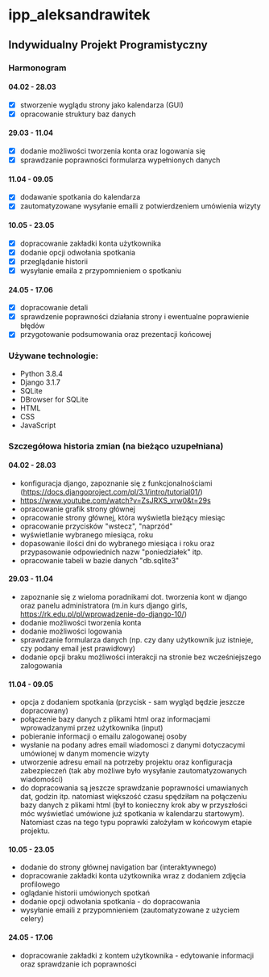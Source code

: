 # ipp_aleksandrawitek
## Indywidualny Projekt Programistyczny

### Harmonogram

#### 04.02 - 28.03

- [x] stworzenie wyglądu strony jako kalendarza (GUI) <br />
- [x] opracowanie struktury baz danych

#### 29.03 - 11.04

- [x] dodanie możliwości tworzenia konta oraz logowania się <br />
- [x] sprawdzanie poprawności formularza wypełnionych danych 

#### 11.04 - 09.05 

- [x] dodawanie spotkania do kalendarza <br />
- [x] zautomatyzowane wysyłanie emaili z potwierdzeniem umówienia wizyty

#### 10.05 - 23.05 

- [x] dopracowanie zakładki konta użytkownika <br />
- [x] dodanie opcji odwołania spotkania <br />
- [x] przeglądanie historii <br />
- [x] wysyłanie emaila z przypomnieniem o spotkaniu

#### 24.05 - 17.06

- [x] dopracowanie detali <br />
- [x] sprawdzenie poprawności działania strony i ewentualne poprawienie błędów <br />
- [x] przygotowanie podsumowania oraz prezentacji końcowej

### Używane technologie:

- Python 3.8.4
- Django 3.1.7
- SQLite
- DBrowser for SQLite
- HTML
- CSS
- JavaScript

### Szczegółowa historia zmian (na bieżąco uzupełniana)


#### 04.02 - 28.03
- konfiguracja django, zapoznanie się z funkcjonalnościami (https://docs.djangoproject.com/pl/3.1/intro/tutorial01/)
- https://www.youtube.com/watch?v=ZsJRXS_vrw0&t=29s
- opracowanie grafik strony głównej
- opracowanie strony głównej, która wyświetla bieżący miesiąc
- opracowanie przycisków "wstecz", "naprzód"
- wyświetlanie wybranego miesiąca, roku
- dopasowanie ilości dni do wybranego miesiąca i roku oraz przypasowanie odpowiednich nazw "poniedziałek" itp.
- opracowanie tabeli w bazie danych "db.sqlite3"
#### 29.03 - 11.04
- zapoznanie się z wieloma poradnikami dot. tworzenia kont w django oraz panelu administratora (m.in kurs django girls, https://rk.edu.pl/pl/wprowadzenie-do-django-10/)
- dodanie możliwości tworzenia konta
- dodanie możliwości logowania
- sprawdzanie formularza danych (np. czy dany użytkownik juz istnieje, czy podany email jest prawidłowy)
- dodanie opcji braku możliwości interakcji na stronie bez wcześniejszego zalogowania
#### 11.04 - 09.05 
- opcja z dodaniem spotkania (przycisk - sam wygląd będzie jeszcze dopracowany)
- połączenie bazy danych z plikami html oraz informacjami wprowadzanymi przez użytkownika (input)
- pobieranie informacji o emailu zalogowanej osoby
- wysłanie na podany adres email wiadomosci z danymi dotyczacymi umówionej w danym momencie wizyty
- utworzenie adresu email na potrzeby projektu oraz konfiguracja zabezpieczeń (tak aby możliwe było wysyłanie zautomatyzowanych wiadomości)
- do dopracowania są jeszcze sprawdzanie poprawności umawianych dat, godzin itp. natomiast większość czasu spędziłam na połączeniu bazy danych z plikami html (był to konieczny krok aby w przyszłości móc wyświetlać umówione już spotkania w kalendarzu startowym). Natomiast czas na tego typu poprawki założyłam w końcowym etapie projektu.
#### 10.05 - 23.05 
- dodanie do strony głównej navigation bar (interaktywnego)
- dopracowanie zakładki konta użytkownika wraz z dodaniem zdjęcia profilowego
- oglądanie historii umówionych spotkań
- dodanie opcji odwołania spotkania - do dopracowania
- wysyłanie emaili z przypomnieniem (zautomatyzowane z użyciem celery)
#### 24.05 - 17.06
- dopracowanie zakładki z kontem użytkownika - edytowanie informacji oraz sprawdzanie ich poprawności
